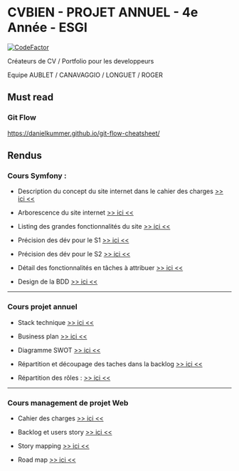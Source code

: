 # CVBIEN - PROJET ANNUEL - 4e Année - ESGI

[![CodeFactor](https://www.codefactor.io/repository/github/javabetterthanphp/cvbien/badge)](https://www.codefactor.io/repository/github/javabetterthanphp/cvbien)

Créateurs de CV / Portfolio pour les developpeurs 

Equipe AUBLET / CANAVAGGIO / LONGUET / ROGER

## Must read

### Git Flow

https://danielkummer.github.io/git-flow-cheatsheet/

## Rendus

### Cours Symfony :

- Description du concept du site internet dans le cahier des charges [>> ici <<](https://github.com/JavaBetterThanPHP/CVbien/blob/master/other/Cahier_des_charges.md#1-pr%C3%A9sentation-g%C3%A9n%C3%A9rale-du-projet)

- Arborescence du site internet [>> ici <<](https://github.com/JavaBetterThanPHP/CVbien/blob/master/other/Arborescence.png)

- Listing des grandes fonctionnalités du site [>> ici <<](https://github.com/JavaBetterThanPHP/CVbien/blob/master/other/Cahier_des_charges.md#124-fonctionnalit%C3%A9s-principales)

- Précision des dév pour le S1 [>> ici <<](https://github.com/JavaBetterThanPHP/CVbien/projects/6)

- Précision des dév pour le S2 [>> ici <<](https://github.com/JavaBetterThanPHP/CVbien/projects/7)

- Détail des fonctionnalités en tâches à attribuer [>> ici <<](https://github.com/JavaBetterThanPHP/CVbien/projects/2)

- Design de la BDD [>> ici <<](https://github.com/JavaBetterThanPHP/CVbien/blob/master/other/Diagrams/DB/BDD_CVBIEN.pdf)

--- 

### Cours projet annuel

- Stack technique [>> ici <<](https://github.com/JavaBetterThanPHP/CVbien/blob/master/other/Cahier_des_charges.md#32-stack-technique)

- Business plan [>> ici <<](https://github.com/JavaBetterThanPHP/CVbien/blob/master/other/Business_plan.md)

- Diagramme SWOT [>> ici <<](https://github.com/JavaBetterThanPHP/CVbien/blob/master/other/Diagrams/Swot/SWOT.pdf)

- Répartition et découpage des taches dans la backlog [>> ici <<](https://github.com/JavaBetterThanPHP/CVbien/projects/2)

- Répartition des rôles : [>> ici <<](https://github.com/JavaBetterThanPHP/CVbien/blob/master/other/Business_plan.md#notre-%C3%A9quipe)

---

### Cours management de projet Web

- Cahier des charges [>> ici <<](https://github.com/JavaBetterThanPHP/CVbien/blob/master/other/Cahier_des_charges.md)

- Backlog et users story [>> ici <<](https://github.com/JavaBetterThanPHP/CVbien/issues)

- Story mapping [>> ici <<](https://github.com/JavaBetterThanPHP/CVbien/blob/master/other/Diagrams/StoryMapping/StoryMappingCVbien.svg)

- Road map [>> ici <<](https://github.com/JavaBetterThanPHP/CVbien/blob/master/other/Diagrams/RoadMap/RoadMapPDF.pdf)
